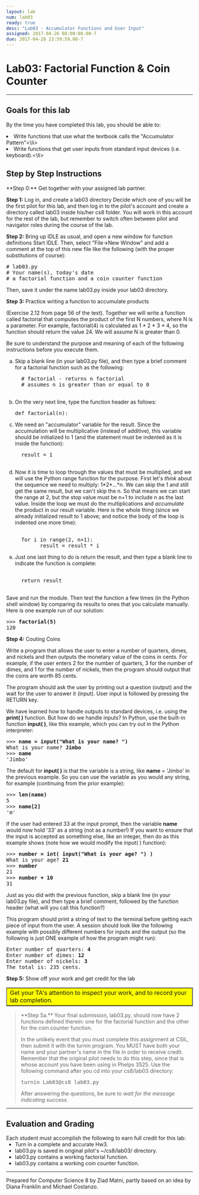 ```yaml
---
layout: lab
num: lab03
ready: true
desc: "Lab03 - Accumulator Functions and User Input"
assigned: 2017-04-26 08:00:00.00-7
due: 2017-04-28 23:59:59.00-7
---
```


<div markdown='1'>

<h1>Lab03: Factorial Function & Coin Counter</h1>
<hr>
<h2>Goals for this lab</h2>

By the time you have completed this lab, you should be able to:
<li>Write functions that use what the textbook calls the "Accumulator Pattern"<\li>
<li>Write functions that get user inputs from standard input devices (i.e. keyboard).<\li>


<h2>Step by Step Instructions</h2>
**Step 0:** Get together with your assigned lab partner.

**Step 1:** Log in, and create a lab03 directory
Decide which one of you will be the first pilot for this lab, and then log in to the pilot's account and create a directory called lab03 inside his/her cs8 folder. You will work in this account for the rest of the lab, but remember to switch often between pilot and navigator roles during the course of the lab.</p>

**Step 2:** Bring up IDLE as usual, and open a new window for function definitions
Start IDLE. Then, select &quot;File-&gt;New Window&quot; and add a comment at the top of this new file like the following (with the proper substitutions of course): 

<pre>
# lab03.py
# Your name(s), today's date
# a factorial function and a coin counter function
</pre>

Then, save it under the name lab03.py inside your lab03 directory.

**Step 3:** Practice writing a function to accumulate products

(Exercise 2.12 from page 56 of the text). Together we will write a function called factorial that computes the product of the first N numbers, where N is a parameter. For example, factorial(4) is calculated as 1 * 2 * 3 * 4, so the function should return the value 24. We will assume N is greater than 0.

Be sure to understand the purpose and meaning of each of the following instructions before you execute them.

<ol type="a">

<li>Skip a blank line (in your lab03.py file), and then type a brief comment for a factorial function such as the following:
  <pre>
  # factorial - returns n factorial 
  # assumes n is greater than or equal to 0
  </pre>
</li>

<li>On the very next line, type the function header as follows:
  <pre>def factorial(n):</pre>
</li>

<li>We need an "accumulator" variable for the result. Since the accumulation will be multiplicative (instead of additive), this variable should be initialized to 1 (and the statement must be indented as it is inside the function):
  <pre>
  result = 1
  </pre>
</li>

<li>Now it is time to loop through the values that must be multiplied, and we will use the Python range function for the purpose. First let's <em>think</em> about the sequence we need to multiply: 1*2*...*n. We can skip the 1 and still get the same result, but we can't skip the n. So that means we can start the range at 2, but the stop value must be n+1 to include n as the last value. Inside the loop we must do the multiplications and <em>accumulate</em> the product in our result variable. Here is the whole thing (since we already initialized result to 1 above; and notice the body of the loop is indented one more time):
  <pre>    
  for i in range(2, n+1):
        result = result * i
</pre>
</li>

<li>Just one last thing to do is return the result, and then type a blank line to indicate the function is complete:
  <pre>    
  return result
  </pre>
</li>
</ol>

Save and run the module. Then test the function a few times (in the Python shell window) by comparing its results to ones that you calculate manually.  Here is one example run of our solution:
<pre>
>>> <b>factorial(5)</b>
120
</pre>

**Step 4:** Couting Coins

Write a program that allows the user to enter a number of quarters, dimes, and nickels and then outputs the monetary value of the coins in cents. For example, if the user enters 2 for the number of quarters, 3 for the number of dimes, and 1 for the number of nickels, then the program should output that the coins are worth 85 cents.

The program should ask the user by printing out a question (output) and the wait for the user to answer it (input). User input is followed by pressing the RETURN key.

We have learned how to handle outputs to standard devices, i.e. using the <b>print( )</b> function. But how do we handle inputs? In Python, use the built-in function <b>input( )</b>, like this example, which you can try out in the Python interpreter:
<pre>
>>> <b>name = input("What is your name? ")</b>
What is your name? <b>Jimbo</b>
>>> <b>name</b>
'Jimbo'
</pre>

The default for <b>input( )</b> is that the variable is a string, like <b>name</b> = 'Jimbo' in the previous example. So you can use the variable as you would any string, for example (continuing from the prior example):
<pre>
>>> <b>len(name)</b>
5
>>> <b>name[2]</b>
'm'
</pre>

If the user had entered 33 at the input prompt, then the variable <b>name</b> would now hold '33' as a string (not as a number!) If you want to ensure that the input is accepted as something else, like an integer, then do as this example shows (note how we would modify the input( ) function):
<pre>
>>> <b>number = int( input("What is your age? ") )</b>
What is your age? <b>21</b>
>>> <b>number</b>
21
>>> <b>number + 10</b>
31
</pre>

Just as you did with the previous function, skip a blank line (in your lab03.py file), and then type a brief comment, followed by the function header (what will you call this function?)

This program should print a string of text to the terminal before getting each piece of input from the user. A session should look like the following example with possibly different numbers for inputs and the output (so the following is just ONE example of how the program might run):
<pre>
Enter number of quarters: <b>4</b>
Enter number of dimes: <b>12</b>
Enter number of nickels: <b>3</b>
The total is: 235 cents.
</pre>

**Step 5:** Show off your work and get credit for the lab

<table bgcolor="yellow" border="1" cellpadding="4"><tbody><tr><td>
   Get your TA's attention to inspect your work, and to record your lab completion.
</td></tr></tbody></table>

<blockquote>
**Step 5a.**
Your final submission, lab03.py, should now have 2 functions defined therein: one for the factorial function and the other for the coin counter function.

In the unlikely event that you must complete this assignment at CSIL, then submit it with the turnin program. You MUST have both your name and your partner's name in the file in order to receive credit. Remember that the original pilot needs to do this step, since that is whose account you have been using in Phelps 3525. Use the following command after you cd into your cs8/lab03 directory:

<pre>turnin Lab03@cs8 lab03.py</pre>

After answering the questions, be sure to <em>wait for the message indicating success.</em>
</blockquote>

<hr>
<h2>Evaluation and Grading</h2>
Each student must accomplish the following to earn full credit for this lab:
 <ul>
   <li>Turn in a complete and accurate Hw3.</li>
   <li>lab03.py is saved in original pilot's ~/cs8/lab03/ directory.</li>
   <li>lab03.py contains a working factorial function.</li>
   <li>lab03.py contains a working coin counter function.</li>
 </ul>

<hr>
 <p>Prepared for Computer Science 8 by Ziad Matni, partly based on an idea by Diana Franklin and Michael Costanzo.</p>

</div>
